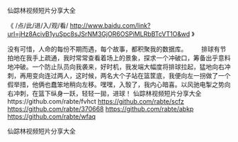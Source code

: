 
仙踪林视频短片分享大全




《 /点/此/进/入/观/看/ http://www.baidu.com/link?url=jHz8AcivB1yuSpc8sJSrNM3GjOR6OSPiMLRbBTcVT1O&wd 》




没有可惜，人命的每份不期而遇，每个故事，都积聚我的数据库。
　　排球有节拍地在我手上疏通，我时常常查看着场上的景象，探求一个冲破口，筹备出乎意料地冲破。一个防止队员向我袭来，好时机，我发端大幅度将排球拉起，猛地向右冲刺，再用变向连过两人，这时候，两名大个子站在篮筐底，我便向左一拐做了一个假举措，他俩也蠢笨地稍向左移。嘿嘿，入彀了，我内心暗喜。以风驰电掣之势向右冲刺，在篮下纵身一跃，轻轻一拋，进球！
仙踪林视频短片分享大全https://github.com/rabte/fvhct
https://github.com/rabte/scfz
https://github.com/rabte/370668
https://github.com/rabte/abkp
https://github.com/rabte/wfaq





仙踪林视频短片分享大全
